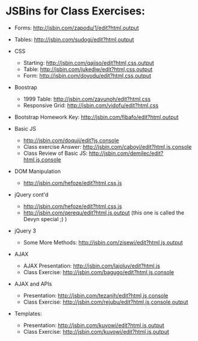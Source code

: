 # JSBins for Class Exercises:

* Forms: http://jsbin.com/zapodu/1/edit?html,output
* Tables: http://jsbin.com/sudogi/edit?html,output
* CSS
    * Starting: http://jsbin.com/qajiso/edit?html,css,output
    * Table: http://jsbin.com/jukediw/edit?html,css,output
    * Form: http://jsbin.com/doyodu/edit?html,css,output
* Boostrap
    * 1999 Table: http://jsbin.com/zavunoh/edit?html,css
    * Responsive Grid: http://jsbin.com/vidofu/edit?html,css

* Bootstrap Homework Key: http://jsbin.com/fibafo/edit?html,output


* Basic JS
    * http://jsbin.com/doquji/edit?js,console
    * Class exercise Answer: http://jsbin.com/caboyi/edit?html,js,console
    * Class Review of Basic JS:  http://jsbin.com/demilec/edit?html,js,console

* DOM Manipulation
    * http://jsbin.com/hefoze/edit?html,css,js

* jQuery cont'd
    * http://jsbin.com/hefoze/edit?html,css,js
    * http://jsbin.com/qerequ/edit?html,js,output (this one is called the Devyn 
    special ;) )

* jQuery 3
    * Some More Methods: http://jsbin.com/zisewi/edit?html,js,output

* AJAX
    * AJAX Presentation: http://jsbin.com/lajoluy/edit?html,js
    * Class Exercise: http://jsbin.com/bagugo/edit?html,js,console

* AJAX and APIs
    * Presentation: http://jsbin.com/tezanih/edit?html,js,console
    * Class Exercise: http://jsbin.com/rejubu/edit?html,js,console,output

* Templates:
    * Presentation: http://jsbin.com/kuvowi/edit?html,js,output
    * Class Exercise: http://jsbin.com/kuvowi/edit?html,js,output
